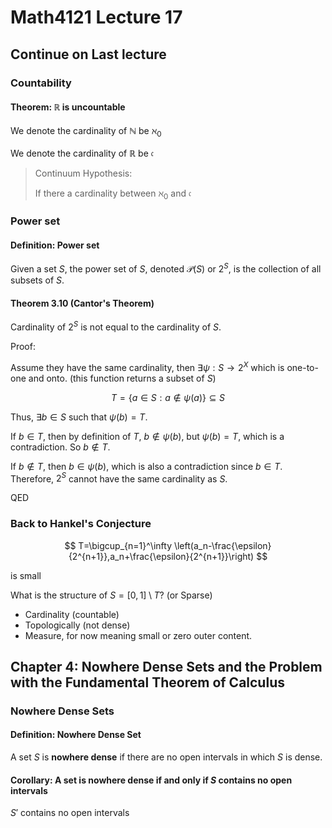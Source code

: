 # Math4121 Lecture 17

## Continue on Last lecture

### Countability

#### Theorem: $\mathbb{R}$ is uncountable

We denote the cardinality of $\mathbb{N}$ be $\aleph_0$

We denote the cardinality of $\mathbb{R}$ be $\mathfrak{c}$

> Continuum Hypothesis:
>
> If there a cardinality between $\aleph_0$ and $\mathfrak{c}$

### Power set

#### Definition: Power set

Given a set $S$, the power set of $S$, denoted $\mathscr{P}(S)$ or $2^S$, is the collection of all subsets of $S$.

#### Theorem 3.10 (Cantor's Theorem)

Cardinality of $2^S$ is not equal to the cardinality of $S$.

Proof:

Assume they have the same cardinality, then $\exists \psi: S \to 2^X$ which is one-to-one and onto. (this function returns a subset of $S$)

$$
T=\{a\in S:a\notin \psi (a)\}\subseteq S
$$

Thus, $\exists b\in S$ such that $\psi(b)=T$.

If $b\in T$, then by definition of $T$, $b \notin \psi(b)$, but $\psi(b) = T$, which is a contradiction. So $b\notin T$.

If $b \notin T$, then $b \in \psi(b)$, which is also a contradiction since $b\in T$. Therefore, $2^S$ cannot have the same cardinality as $S$.

QED

### Back to Hankel's Conjecture

$$
T=\bigcup_{n=1}^\infty \left(a_n-\frac{\epsilon}{2^{n+1}},a_n+\frac{\epsilon}{2^{n+1}}\right)
$$

is small

What is the structure of $S=[0,1]\setminus T$? (or Sparse)

- Cardinality (countable)
- Topologically (not dense)
- Measure, for now meaning small or zero outer content.

## Chapter 4: Nowhere Dense Sets and the Problem with the Fundamental Theorem of Calculus

### Nowhere Dense Sets

#### Definition: Nowhere Dense Set

A set $S$ is **nowhere dense** if there are no open intervals in which $S$ is dense.

#### Corollary: A set is nowhere dense if and only if $S$ contains no open intervals

$S'$ contains no open intervals

